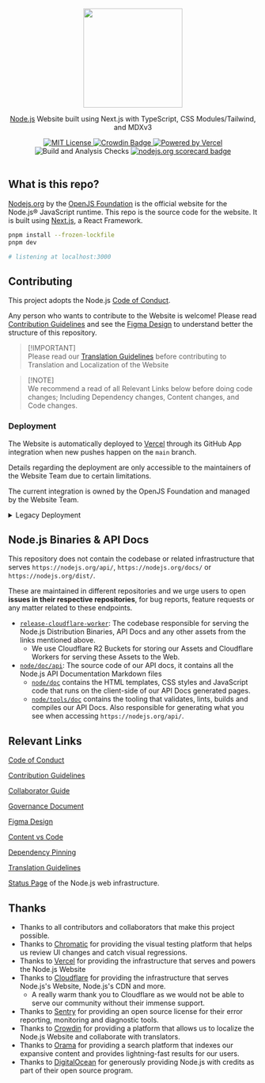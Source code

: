 <p align="center">
  <br />
  <a href="https://nodejs.org">
    <picture>
      <source media="(prefers-color-scheme: dark)" srcset="https://nodejs.org/static/logos/nodejsLight.svg">
      <img src="https://nodejs.org/static/logos/nodejsDark.svg" width="200px">
    </picture>
  </a>
</p>

<p align="center">
  <a href="https://nodejs.org">Node.js</a> Website built using Next.js with TypeScript, CSS Modules/Tailwind, and MDXv3
</p>

<p align="center">
  <a title="MIT License" href="LICENSE">
    <img src="https://img.shields.io/badge/license-MIT-blue" alt="MIT License" />
  </a>
  <a title="Localised" href="https://crowdin.com/project/nodejs-web">
    <img src="https://badges.crowdin.net/nodejs-web/localized.svg" alt="Crowdin Badge" />
  </a>
  <a title="Vercel" href="https://vercel.com">
    <picture>
      <source media="(prefers-color-scheme: dark)" srcset="https://img.shields.io/badge/powered%20by-Vercel%20%E2%96%B2-white">
      <img src="https://img.shields.io/badge/powered%20by-Vercel%20%E2%96%B2-black" alt="Powered by Vercel">
    </picture>
  </a>
  <br />
  <img src="https://github.com/nodejs/nodejs.org/actions/workflows/build.yml/badge.svg" alt="Build and Analysis Checks" />
  <a title="scorecard" href="https://securityscorecards.dev/viewer/?uri=github.com/nodejs/nodejs.org">
    <img src="https://api.securityscorecards.dev/projects/github.com/nodejs/nodejs.org/badge" alt="nodejs.org scorecard badge" />
  </a>
  <br />
  <br />
</p>

## What is this repo?

[Nodejs.org](https://nodejs.org/) by the [OpenJS Foundation](https://openjsf.org/) is the official website for the Node.js® JavaScript runtime. This repo is the source code for the website. It is built using [Next.js](https://nextjs.org), a React Framework.

```bash
pnpm install --frozen-lockfile
pnpm dev

# listening at localhost:3000
```

## Contributing

This project adopts the Node.js [Code of Conduct][].

Any person who wants to contribute to the Website is welcome! Please read [Contribution Guidelines][] and see the [Figma Design][] to understand better the structure of this repository.

> \[!IMPORTANT]\
> Please read our [Translation Guidelines][] before contributing to Translation and Localization of the Website

> \[!NOTE]\
> We recommend a read of all Relevant Links below before doing code changes; Including Dependency changes, Content changes, and Code changes.

### Deployment

The Website is automatically deployed to [Vercel](https://vercel.com) through its GitHub App integration when new pushes happen on the `main` branch.

Details regarding the deployment are only accessible to the maintainers of the Website Team due to certain limitations.

The current integration is owned by the OpenJS Foundation and managed by the Website Team.

<details>
  <summary>Legacy Deployment</summary>

The full setup is in <https://github.com/nodejs/build/tree/master/ansible/www-standalone> minus secrets and certificates.

The webhook is set up on GitHub for this project and talks to a small Node server on the host, which does the work. See the [github-webhook](https://github.com/rvagg/github-webhook) package for this.

</details>

## Node.js Binaries & API Docs

This repository does not contain the codebase or related infrastructure that serves `https://nodejs.org/api/`, `https://nodejs.org/docs/` or `https://nodejs.org/dist/`.

These are maintained in different repositories and we urge users to open **issues in their respective repositories**, for bug reports, feature requests or any matter related to these endpoints.

- [`release-cloudflare-worker`](https://github.com/nodejs/release-cloudflare-worker): The codebase responsible for serving the Node.js Distribution Binaries, API Docs and any other assets from the links mentioned above.
  - We use Cloudflare R2 Buckets for storing our Assets and Cloudflare Workers for serving these Assets to the Web.
- [`node/doc/api`](https://github.com/nodejs/node/tree/main/doc/api): The source code of our API docs, it contains all the Node.js API Documentation Markdown files
  - [`node/doc`](https://github.com/nodejs/node/tree/main/doc) contains the HTML templates, CSS styles and JavaScript code that runs on the client-side of our API Docs generated pages.
  - [`node/tools/doc`](https://github.com/nodejs/node/tree/main/tools/doc) contains the tooling that validates, lints, builds and compiles our API Docs. Also responsible for generating what you see when accessing `https://nodejs.org/api/`.

## Relevant Links

[Code of Conduct][]

[Contribution Guidelines][]

[Collaborator Guide][]

[Governance Document][]

[Figma Design][]

[Content vs Code][]

[Dependency Pinning][]

[Translation Guidelines][]

[Status Page](https://status.nodejs.org/) of the Node.js web infrastructure.

## Thanks

- Thanks to all contributors and collaborators that make this project possible.
- Thanks to [Chromatic](https://www.chromatic.com/) for providing the visual testing platform that helps us review UI changes and catch visual regressions.
- Thanks to [Vercel](https://www.vercel.com/) for providing the infrastructure that serves and powers the Node.js Website
- Thanks to [Cloudflare](https://cloudflare.com) for providing the infrastructure that serves Node.js's Website, Node.js's CDN and more.
  - A really warm thank you to Cloudflare as we would not be able to serve our community without their immense support.
- Thanks to [Sentry](https://sentry.io/welcome/) for providing an open source license for their error reporting, monitoring and diagnostic tools.
- Thanks to [Crowdin](https://crowdin.com/) for providing a platform that allows us to localize the Node.js Website and collaborate with translators.
- Thanks to [Orama](https://docs.oramasearch.com/) for providing a search platform that indexes our expansive content and provides lightning-fast results for our users.
- Thanks to [DigitalOcean](https://www.digitalocean.com/) for generously providing Node.js with credits as part of their open source program.

[code of conduct]: https://github.com/nodejs/admin/blob/main/CODE_OF_CONDUCT.md
[contribution guidelines]: https://github.com/nodejs/nodejs.org/blob/main/CONTRIBUTING.md
[content vs code]: https://github.com/nodejs/nodejs.org/blob/main/docs/content-vs-code.md
[dependency pinning]: https://github.com/nodejs/nodejs.org/blob/main/docs/dependency-pinning.md
[collaborator guide]: https://github.com/nodejs/nodejs.org/blob/main/docs/collaborator-guide.md
[governance document]: https://github.com/nodejs/web-team/blob/main/GOVERNANCE.md
[figma design]: https://www.figma.com/file/a10cjjw3MzvRQMPT9FP3xz
[translation guidelines]: https://github.com/nodejs/nodejs.org/blob/main/docs/translation.md

